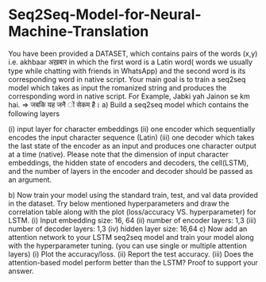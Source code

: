 # Seq2Seq-Model-for-Neural-Machine-Translation

You have been provided a DATASET, which contains pairs of the words (x,y) i.e. akhbaar
अख़बार in which the first word is a Latin word( words we usually type while chatting with friends
in WhatsApp) and the second word is its corresponding word in native script. Your main goal is
to train a seq2seq model which takes as input the romanized string and produces the
corresponding word in native script.
For Example, Jabki yah Jainon se km hai. ⇒ जबकि यह जनै ों सेकम है। 
a) Build a seq2seq model which contains the following layers 

(i) input layer for character embeddings
(ii) one encoder which sequentially encodes the input character sequence (Latin)
(iii) one decoder which takes the last state of the encoder as an input and produces one
character output at a time (native).
Please note that the dimension of input character embeddings, the hidden state of
encoders and decoders, the cell(LSTM), and the number of layers in the encoder and decoder
should be passed as an argument.

b) Now train your model using the standard train, test, and val data provided in the dataset.
Try below mentioned hyperparameters and draw the correlation table along with the plot
(loss/accuracy VS. hyperparameter) for LSTM. 
(i) Input embedding size: 16, 64
(ii) number of encoder layers: 1,3
(iii) number of decoder layers: 1,3
(iv) hidden layer size: 16,64
c) Now add an attention network to your LSTM seq2seq model and train your model along
with the hyperparameter tuning. (you can use single or multiple attention layers) 
(i) Plot the accuracy/loss.
(ii) Report the test accuracy.
(iii) Does the attention-based model perform better than the LSTM? Proof to support your
answer.
